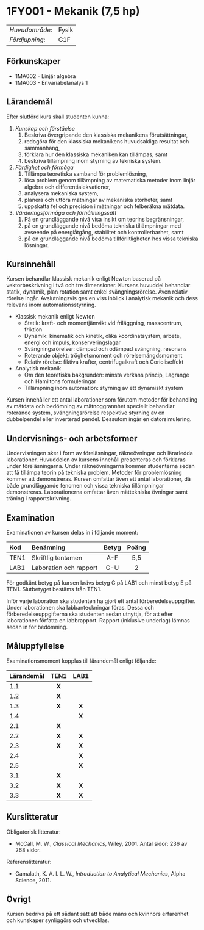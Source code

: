 # 1FY001 - Mekanik (7,5 hp)

|     |     |
| --- | --- | 
| *Huvudområde*: | Fysik | 
| *Fördjupning*: | G1F | 

## Förkunskaper

- 1MA002 - Linjär algebra
- 1MA003 - Envariabelanalys 1

## Lärandemål

Efter slutförd kurs skall studenten kunna:

1. *Kunskap och förståelse*
    1. Beskriva övergripande den klassiska mekanikens förutsättningar,
    2. redogöra för den klassiska mekanikens huvudsakliga resultat och sammanhang,
    3. förklara hur den klassiska mekaniken kan tillämpas, samt
    4. beskriva tillämpning inom styrning av tekniska system.
2. *Färdighet och förmåga*
    1. Tillämpa teoretiska samband för problemlösning,
    2. lösa problem genom tillämpning av matematiska metoder inom linjär algebra och differentialekvationer,
    3. analysera mekaniska system,
    4. planera och utföra mätningar av mekaniska storheter, samt
    5. uppskatta fel och precision i mätningar och felberäkna mätdata.
3. *Värderingsförmåga och förhållningssätt*
    1. På en grundläggande nivå visa insikt om teorins begränsningar,
    2. på en grundläggande nivå bedöma tekniska tillämpningar med avseende på energiåtgång, stabilitet och kontrollerbarhet, samt
    3. på en grundläggande nivå bedöma tillförlitligheten hos vissa tekniska lösningar.

## Kursinnehåll

Kursen behandlar klassisk mekanik enligt Newton baserad på vektorbeskrivning i två och tre dimensioner. Kursens huvuddel behandlar statik, dynamik, plan rotation samt enkel svängningsrörelse. Även relativ rörelse ingår. Avslutningsvis ges en viss inblick i analytisk mekanik och dess relevans inom automationsstyrning.

- Klassisk mekanik enligt Newton
	- Statik: kraft- och momentjämvikt vid friläggning, masscentrum, friktion
	- Dynamik: kinematik och kinetik, olika koordinatsystem, arbete, energi och impuls, konserveringslagar
	- Svängningsrörelser: dämpad och odämpad svängning, resonans
	- Roterande objekt: tröghetsmoment och rörelsemängdsmoment
	- Relativ rörelse: fiktiva krafter, centrifugalkraft och Corioliseffekt
- Analytisk mekanik
	- Om den teoretiska bakgrunden: minsta verkans princip, Lagrange och Hamiltons formuleringar
	- Tillämpning inom automation: styrning av ett dynamiskt system

Kursen innehåller ett antal laborationer som förutom metoder för behandling av mätdata och bedömning av mätnoggrannhet speciellt behandlar roterande system, svängningsrörelse respektive styrning av en dubbelpendel eller inverterad pendel. Dessutom ingår en datorsimulering.

## Undervisnings- och arbetsformer

Undervisningen sker i form av föreläsningar, räkneövningar och lärarledda laborationer. Huvuddelen av kursens innehåll presenteras och förklaras under föreläsningarna. Under räkneövningarna kommer studenterna sedan att få tillämpa teorin på tekniska problem. Metoder för problemlösning kommer att demonstreras. Kursen omfattar även ett antal laborationer, då både grundläggande fenomen och vissa tekniska tillämpningar demonstreras. Laborationerna omfattar även mättekniska övningar samt träning i rapportskrivning.

## Examination

Examinationen av kursen delas in i följande moment:

| Kod  | Benämning                 | Betyg | Poäng |  
| :--- | :------------------------ | :---: | :---: |  
| TEN1 | Skriftlig tentamen        | A-F   | 5,5   |  
| LAB1 | Laboration och rapport    | G-U   | 2     |  

För godkänt betyg på kursen krävs betyg G på LAB1 och minst betyg E på TEN1. Slutbetyget bestäms från TEN1.

Inför varje laboration ska studenten ha gjort ett antal förberedelseuppgifter. Under laborationen ska labbanteckningar föras. Dessa och förberedelseuppgifterna ska studenten sedan utnyttja, för att efter laborationen författa en labbrapport. Rapport (inklusive underlag) lämnas sedan in för bedömning.


## Måluppfyllelse

Examinationsmoment kopplas till lärandemål enligt följande:

| Lärandemål | TEN1  | LAB1  |  
| :--------- | :---: | :---: |  
| 1.1        | **X** |       |  
| 1.2        | **X** |       |  
| 1.3        | **X** | **X** |  
| 1.4        |       | **X** |  
| 2.1        | **X** |       |  
| 2.2        | **X** | **X** |  
| 2.3        | **X** | **X** |  
| 2.4        |       | **X** |  
| 2.5        |       | **X** |  
| 3.1        | **X** |       |  
| 3.2        | **X** | **X** |  
| 3.3        | **X** | **X** |  

## Kurslitteratur 

Obligatorisk litteratur: 

- McCall, M. W., *Classical Mechanics*, Wiley, 2001. Antal sidor: 236 av 268 sidor. 

Referenslitteratur:

- Gamalath, K. A. I. L. W., *Introduction to Analytical Mechanics*, Alpha Science, 2011. 

## Övrigt

Kursen bedrivs på ett sådant sätt att både mäns och kvinnors erfarenhet och kunskaper synliggörs och utvecklas.
